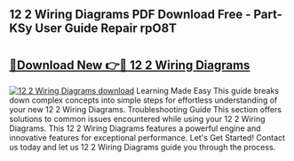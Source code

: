 ## 12 2 Wiring Diagrams PDF Download Free - Part-KSy User Guide Repair rpO8T

# <h2><a href="http://dfm8yk.blite.top/?on=12+2+Wiring+Diagrams">🔗Download New 👉🔴 12 2 Wiring Diagrams</a></h2>

[![12 2 Wiring Diagrams download](https://i.imgur.com/lujVjoI.png)](http://dfm8yk.blite.top/?on=12+2+Wiring+Diagrams)
Learning Made Easy This guide breaks down complex concepts into simple steps for effortless understanding of your new 12 2 Wiring Diagrams. Troubleshooting Guide This section offers solutions to common issues encountered while using your 12 2 Wiring Diagrams. This 12 2 Wiring Diagrams features a powerful engine and innovative features for exceptional performance. Let's Get Started! Contact us today and let us 12 2 Wiring Diagrams guide you through the process.

